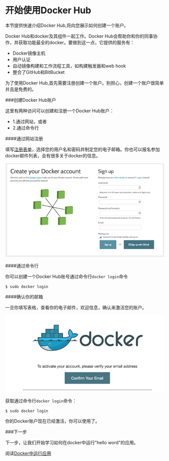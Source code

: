 开始使用Docker Hub
===

本节提供快速介绍Docker Hub,将向您展示如何创建一个账户。

Docker Hub和docker及其组件一起工作。Docker Hub会帮助你和你的同事协作，并获取功能最全的docker。要做到这一点，它提供的服务有：

- Docker镜像主机
- 用户认证
- 自动镜像构建和工作流程工具，如构建触发器和web hook
- 整合了GitHub和BitBucket

为了使用Docker Hub,首先需要注册创建一个账户。别担心，创建一个账户很简单并且是免费的。

###创建Docker Hub账户

这里有两种访问可以创建和注册一个Docker Hub账户：

- 1.通过网站，或者
- 2.通过命令行

####通过网站注册

填写[注册表单](https://hub.docker.com/account/signup/)，选择您的用户名和密码并制定您的电子邮箱。你也可以报名参加docker邮件列表，会有很多关于docker的信息。

![](../images/register-web.png)

####通过命令行

你可以创建一个Docker Hub账号通过命令行`docker login`命令

	$ sudo docker login

####确认你的邮箱

一旦你填写表格，查看你的电子邮件，欢迎信息，确认来激活您的账户。

![](../images/register-confirm.png)

获取通过命令行`docker login`命令：

	$ sudo docker login

你的Docker账户现在已经激活，你可以使用了。

###下一步

下一步，让我们开始学习如何在docker中运行"hello word"的应用。

阅读[Docker中运行应用](dockerizing.md)

	